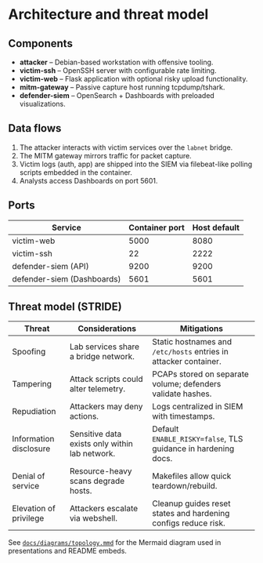 # Architecture and threat model

## Components

* **attacker** – Debian-based workstation with offensive tooling.
* **victim-ssh** – OpenSSH server with configurable rate limiting.
* **victim-web** – Flask application with optional risky upload functionality.
* **mitm-gateway** – Passive capture host running tcpdump/tshark.
* **defender-siem** – OpenSearch + Dashboards with preloaded visualizations.

## Data flows

1. The attacker interacts with victim services over the `labnet` bridge.
2. The MITM gateway mirrors traffic for packet capture.
3. Victim logs (auth, app) are shipped into the SIEM via filebeat-like polling
   scripts embedded in the container.
4. Analysts access Dashboards on port 5601.

## Ports

| Service | Container port | Host default |
| --- | --- | --- |
| victim-web | 5000 | 8080 |
| victim-ssh | 22 | 2222 |
| defender-siem (API) | 9200 | 9200 |
| defender-siem (Dashboards) | 5601 | 5601 |

## Threat model (STRIDE)

| Threat | Considerations | Mitigations |
| --- | --- | --- |
| Spoofing | Lab services share a bridge network. | Static hostnames and `/etc/hosts` entries in attacker container. |
| Tampering | Attack scripts could alter telemetry. | PCAPs stored on separate volume; defenders validate hashes. |
| Repudiation | Attackers may deny actions. | Logs centralized in SIEM with timestamps. |
| Information disclosure | Sensitive data exists only within lab network. | Default `ENABLE_RISKY=false`, TLS guidance in hardening docs. |
| Denial of service | Resource-heavy scans degrade hosts. | Makefiles allow quick teardown/rebuild. |
| Elevation of privilege | Attackers escalate via webshell. | Cleanup guides reset states and hardening configs reduce risk. |

See [`docs/diagrams/topology.mmd`](diagrams/topology.mmd) for the Mermaid diagram
used in presentations and README embeds.
